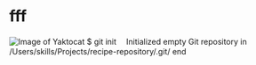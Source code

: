 # fff
![Image of Yaktocat](https://octodex.github.com/images/yaktocat.png)
$ git init　
Initialized empty Git repository in /Users/skills/Projects/recipe-repository/.git/
end
